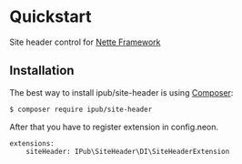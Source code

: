 # Quickstart

Site header control for [Nette Framework](http://nette.org/)

## Installation

The best way to install ipub/site-header is using  [Composer](http://getcomposer.org/):

```sh
$ composer require ipub/site-header
```

After that you have to register extension in config.neon.

```neon
extensions:
	siteHeader: IPub\SiteHeader\DI\SiteHeaderExtension
```
